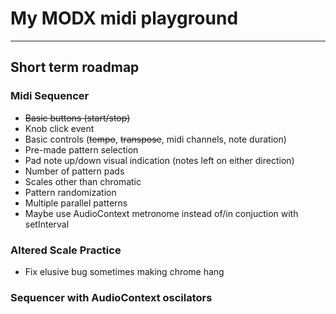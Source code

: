 # My MODX midi playground

---

## Short term roadmap

### Midi Sequencer

- ~~Basic buttons (start/stop)~~
- Knob click event
- Basic controls (~~tempo~~, ~~transpose~~, midi channels, note duration)
- Pre-made pattern selection
- Pad note up/down visual indication (notes left on either direction)
- Number of pattern pads
- Scales other than chromatic
- Pattern randomization
- Multiple parallel patterns
- Maybe use AudioContext metronome instead of/in conjuction with setInterval

### Altered Scale Practice

- Fix elusive bug sometimes making chrome hang

### Sequencer with AudioContext oscilators
